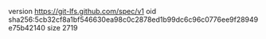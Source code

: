 version https://git-lfs.github.com/spec/v1
oid sha256:5cb32cf8a1bf546630ea98c0c2878ed1b99dc6c96c0776ee9f28949e75b42140
size 2719

